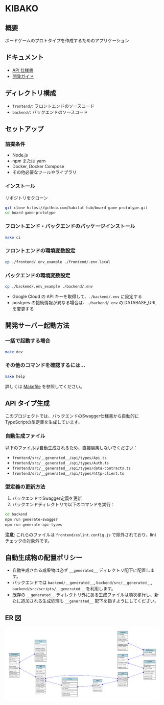 # KIBAKO

## 概要

ボードゲームのプロトタイプを作成するためのアプリケーション

## ドキュメント

- [API 仕様書](https://habitat-hub.github.io/board-game-prototype/)
- [開発ガイド](https://github.com/habitat-hub/board-game-prototype/wiki)

## ディレクトリ構成

- `frontend/`: フロントエンドのソースコード
- `backend/`: バックエンドのソースコード

## セットアップ

### 前提条件

- Node.js
- npm または yarn
- Docker, Docker Compose
- その他必要なツールやライブラリ

### インストール

リポジトリをクローン

```zsh
git clone https://github.com/habitat-hub/board-game-prototype.git
cd board-game-prototype
```

### フロントエンド・バックエンドのパッケージインストール

```zsh
make ci
```

### フロントエンドの環境変数設定

```zsh
cp ./frontend/.env_example ./frontend/.env.local
```

### バックエンドの環境変数設定

```zsh
cp ./backend/.env_example ./backend/.env
```

- Google Cloud の API キーを取得して、`./backend/.env` に設定する
- postgres の接続情報が異なる場合は、`./backend/.env` の DATABASE_URL を変更する

## 開発サーバー起動方法

### 一括で起動する場合

```zsh
make dev
```

### その他のコマンドを確認するには...

```zsh
make help
```

詳しくは [Makefile](https://github.com/habitat-hub/board-game-prototype/blob/develop/Makefile) を参照してください。

## API タイプ生成

このプロジェクトでは、バックエンドのSwagger仕様書から自動的にTypeScriptの型定義を生成しています。

### 自動生成ファイル

以下のファイルは自動生成されるため、直接編集しないでください：

- `frontend/src/__generated__/api/types/Api.ts`
- `frontend/src/__generated__/api/types/Auth.ts`
- `frontend/src/__generated__/api/types/data-contracts.ts`
- `frontend/src/__generated__/api/types/http-client.ts`

### 型定義の更新方法

1. バックエンドでSwagger定義を更新
2. バックエンドディレクトリで以下のコマンドを実行：

```zsh
cd backend
npm run generate-swagger
npm run generate-api-types
```

**注意**: これらのファイルは `frontend/eslint.config.js` で除外されており、lintチェックの対象外です。

## 自動生成物の配置ポリシー

- 自動生成される成果物は必ず `__generated__` ディレクトリ配下に配置します。
- バックエンドでは `backend/__generated__`, `backend/src/__generated__`, `backend/src/scripts/__generated__` を利用します。
- 既存の `__generated__` ディレクトリ外にある生成ファイルは順次移行し、新たに追加される生成処理も `__generated__` 配下を指すようにしてください。

## ER 図

![ER図](backend/__generated__/erd.svg)
